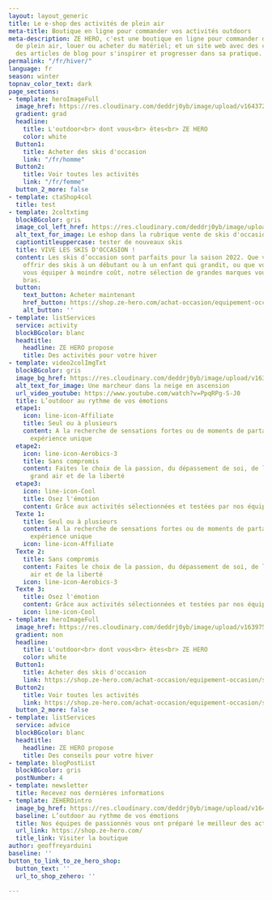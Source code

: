 ```yaml
---
layout: layout_generic
title: Le e-shop des activités de plein air
meta-title: Boutique en ligne pour commander vos activités outdoors
meta-description: ZE HERO, c'est une boutique en ligne pour commander des activités
  de plein air, louer ou acheter du matériel; et un site web avec des conseils et
  des articles de blog pour s'inspirer et progresser dans sa pratique.
permalink: "/fr/hiver/"
language: fr
season: winter
topnav_color_text: dark
page_sections:
- template: heroImageFull
  image_href: https://res.cloudinary.com/deddrj0yb/image/upload/v1643722344/website/winter/KariTraa_FW19_-_RT_-_Dag_2_06_40945_t7qbos.jpg
  gradient: grad
  headline:
    title: L'outdoor<br> dont vous<br> êtes<br> ZE HERO
    color: white
  Button1:
    title: Acheter des skis d'occasion
    link: "/fr/homme"
  Button2:
    title: Voir toutes les activités
    link: "/fr/femme"
  button_2_more: false
- template: ctaShop4col
  title: test
- template: 2coltxtimg
  blockBGcolor: gris
  image_col_left_href: https://res.cloudinary.com/deddrj0yb/image/upload/v1642676740/website/winter/ze-hero-marketplace-eshop_jwwp12.png
  alt_text_for_image: Le eshop dans la rubrique vente de skis d'occasion
  captiontitleuppercase: tester de nouveaux skis
  title: VIVE LES SKIS D'OCCASION !
  content: Les skis d’occasion sont parfaits pour la saison 2022. Que vous souhaitiez
    offrir des skis à un débutant ou à un enfant qui grandit, ou que vous souhaitiez
    vous équiper à moindre coût, notre sélection de grandes marques vous tend les
    bras.
  button:
    text_button: Acheter maintenant
    href_button: https://shop.ze-hero.com/achat-occasion/equipement-occasion/ski-occasion
    alt_button: ''
- template: listServices
  service: activity
  blockBGcolor: blanc
  headtitle:
    headline: ZE HERO propose
    title: Des activités pour votre hiver
- template: video2colImgTxt
  blockBGcolor: gris
  image_bg_href: https://res.cloudinary.com/deddrj0yb/image/upload/v1638883531/website/winter/Randonne-neige-seul_mxdyy6.jpg
  alt_text_for_image: Une marcheur dans la neige en ascension
  url_video_youtube: https://www.youtube.com/watch?v=PpqRPg-S-J0
  title: L’outdoor au rythme de vos émotions
  etape1:
    icon: line-icon-Affiliate
    title: Seul ou à plusieurs
    content: A la recherche de sensations fortes ou de moments de partage, vivez une
      expérience unique
  etape2:
    icon: line-icon-Aerobics-3
    title: Sans compromis
    content: Faites le choix de la passion, du dépassement de soi, de la fierté, du
      grand air et de la liberté
  etape3:
    icon: line-icon-Cool
    title: Osez l'émotion
    content: Grâce aux activités sélectionnées et testées par nos équipes professionnelles
  Texte 1:
    title: Seul ou à plusieurs
    content: A la recherche de sensations fortes ou de moments de partage, vivez une
      expérience unique
    icon: line-icon-Affiliate
  Texte 2:
    title: Sans compromis
    content: Faites le choix de la passion, du dépassement de soi, de la fierté, du       grand
      air et de la liberté
    icon: line-icon-Aerobics-3
  Texte 3:
    title: Osez l'émotion
    content: Grâce aux activités sélectionnées et testées par nos équipes professionnelles
    icon: line-icon-Cool
- template: heroImageFull
  image_href: https://res.cloudinary.com/deddrj0yb/image/upload/v1639754132/website/winter/ethan-hu-Ouhu9FOlJnY-unsplash_cgrmw5.jpg
  gradient: non
  headline:
    title: L'outdoor<br> dont vous<br> êtes<br> ZE HERO
    color: white
  Button1:
    title: Acheter des skis d'occasion
    link: https://shop.ze-hero.com/achat-occasion/equipement-occasion/ski-occasion
  Button2:
    title: Voir toutes les activités
    link: https://shop.ze-hero.com/achat-occasion/equipement-occasion/ski-occasion
  button_2_more: false
- template: listServices
  service: advice
  blockBGcolor: blanc
  headtitle:
    headline: ZE HERO propose
    title: Des conseils pour votre hiver
- template: blogPostList
  blockBGcolor: gris
  postNumber: 4
- template: newsletter
  title: Recevez nos dernières informations
- template: ZEHEROintro
  image_bg_href: https://res.cloudinary.com/deddrj0yb/image/upload/v1645714273/groupe/montblanc-escalade/logo/bandeau-zehero-marchand_rvjdy1.png
  baseline: L’outdoor au rythme de vos émotions
  title: Nos équipes de passionnés vous ont préparé le meilleur des activités outdoor
  url_link: https://shop.ze-hero.com/
  title_link: Visiter la boutique
author: geoffreyarduini
baseline: ''
button_to_link_to_ze_hero_shop:
  button_text: ''
  url_to_shop_zehero: ''

---
```

